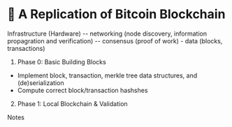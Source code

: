 # :hankey: A Replication of Bitcoin Blockchain

Infrastructure (Hardware) -- networking (node discovery, information propagration and verification) -- consensus (proof of work) - data (blocks, transactions)

1. Phase 0: Basic Building Blocks

- Implement block, transaction, merkle tree data structures, and (de)serialization
- Compute correct block/transaction hashshes

2. Phase 1: Local Blockchain & Validation

Notes

